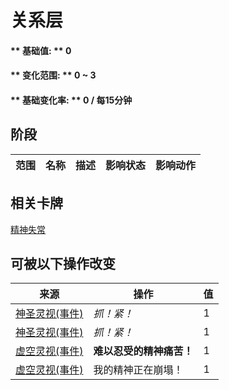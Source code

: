 # 关系层  
#### ** 基础值: ** 0   
#### ** 变化范围: ** 0 ~ 3  
#### ** 基础变化率: ** 0 / 每15分钟  
## 阶段  
范围  |  名称  |  描述  |  影响状态  |  影响动作  
----  |  ----  |  ----  |  ----  |  ----  
## 相关卡牌  
[精神失常](MindState.md)  
## 可被以下操作改变  
来源  |  操作  |  值  
----  |  ----  |  ----  
[神圣灵视(事件)](Event_GodExperience1g.md)  |  <i>抓！紧！</i>  |  1  
[神圣灵视(事件)](Event_HuntedExperience1g.md)  |  <i>抓！紧！</i>  |  1  
[虚空灵视(事件)](Event_SpiritsEverywhere1g.md)  |  <b>难以忍受的精神痛苦！</b>  |  1  
[虚空灵视(事件)](Event_VoidExperience1g.md)  |  我的精神正在崩塌！  |  1  
